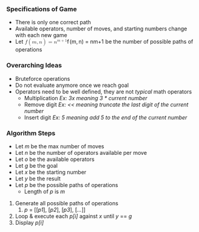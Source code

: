 
<h3 id="specifications-of-game">Specifications of Game</h3>
<ul>
<li>There is only one correct path</li>
<li>Available operators, number of moves, and starting numbers change with each new game</li>
<li>Let <span class="katex"><span class="katex-mathml"><math><semantics><mrow><mi>f</mi><mo>(</mo><mi>m</mi><mo separator="true">,</mo><mi>n</mi><mo>)</mo><mo>=</mo><msup><mi>n</mi><mrow><mi>m</mi><mo>+</mo><mn>1</mn></mrow></msup></mrow><annotation encoding="application/x-tex">f(m,n) = n^{m+1}</annotation></semantics></math></span><span class="katex-html" aria-hidden="true"><span class="base"><span class="strut" style="height:1em;vertical-align:-0.25em;"></span><span class="mord mathit" style="margin-right:0.10764em;">f</span><span class="mopen">(</span><span class="mord mathit">m</span><span class="mpunct">,</span><span class="mspace" style="margin-right:0.16666666666666666em;"></span><span class="mord mathit">n</span><span class="mclose">)</span><span class="mspace" style="margin-right:0.2777777777777778em;"></span><span class="mrel">=</span><span class="mspace" style="margin-right:0.2777777777777778em;"></span></span><span class="base"><span class="strut" style="height:0.8141079999999999em;vertical-align:0em;"></span><span class="mord"><span class="mord mathit">n</span><span class="msupsub"><span class="vlist-t"><span class="vlist-r"><span class="vlist" style="height:0.8141079999999999em;"><span style="top:-3.063em;margin-right:0.05em;"><span class="pstrut" style="height:2.7em;"></span><span class="sizing reset-size6 size3 mtight"><span class="mord mtight"><span class="mord mathit mtight">m</span><span class="mbin mtight">+</span><span class="mord mtight">1</span></span></span></span></span></span></span></span></span></span></span></span> be the number of possible paths of operations</li>
</ul>
<h3 id="overarching-ideas">Overarching Ideas</h3>
<ul>
<li>Bruteforce operations</li>
<li>Do not evaluate anymore once we reach goal</li>
<li>Operators need to be well defined, they are not <em>typical</em> math operators
<ul>
<li>Multiplication <em>Ex: 3x meaning 3 * current number</em></li>
<li>Remove digit <em>Ex: &lt;&lt; meaning truncate the last digit of the current number</em></li>
<li>Insert digit <em>Ex: 5 meaning add 5 to the end of the current number</em></li>
</ul>
</li>
</ul>
<h3 id="algorithm-steps">Algorithm Steps</h3>
<ul>
<li>Let <em>m</em> be the max number of moves</li>
<li>Let <em>n</em> be the number of operators available per move</li>
<li>Let <em>o</em> be the available operators</li>
<li>Let <em>g</em> be the goal</li>
<li>Let <em>x</em> be the starting number</li>
<li>Let <em>y</em> be the result</li>
<li>Let <em>p</em> be the possible paths of operations
<ul>
<li>Length of <em>p</em> is <em>m</em></li>
</ul>
</li>
</ul>
<ol>
<li>Generate all possible paths of operations
<ol>
<li><em>p</em> = [[<em>p1</em>], [<em>p2</em>], [<em>p3</em>], [<em>...</em>]]</li>
</ol>
</li>
<li>Loop &amp; execute each <em>p[i]</em> against <em>x</em> until <em>y</em> == <em>g</em></li>
<li>Display <em>p[i]</em></li>
</ol>
